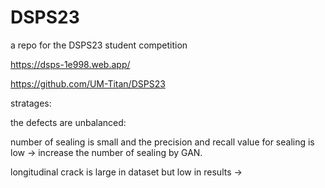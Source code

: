 # DSPS23
a repo for the DSPS23 student competition


https://dsps-1e998.web.app/


https://github.com/UM-Titan/DSPS23


stratages:

the defects are unbalanced:

number of sealing is small and the precision and recall value for sealing is low -> increase the number of sealing by GAN.

longitudinal crack is large in dataset but low in results -> 
